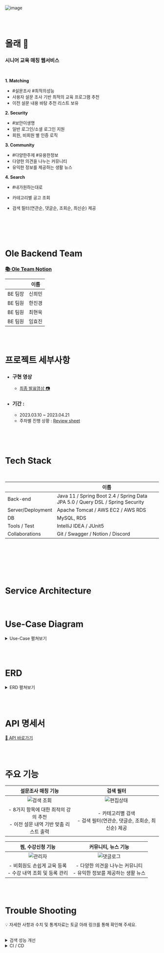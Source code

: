 <br>

<div align=left>
  
![image](https://github.com/Vida0822/Algorithm_Study/assets/132312673/a9c6839f-7cb2-40c2-9973-63d47bd68ca5)


</div>

<br><br>

# 올래 👴
### 시니어 교육 매칭 웹서비스 
<br>

<b>1. Matching </b>
- #설문조사 #최적의성능 
- 사용자 설문 조사 기반 최적의 교육 프로그램 추천
- 이전 설문 내용 바탕 추천 리스트 보유

<b>2. Security </b>
- #보안이생명
- 일반 로그인/소셜 로그인 지원
- 회원, 비회원 별 인증 로직 


<b>3. Community   </b>
- #다양한주제 #유용한정보
- 다양한 의견을 나누는 커뮤니티 
- 유익한 정보를 제공하는 생활 뉴스

<b>4. Search </b>
- #내가원하는대로
- 카테고리별 공고 조회
- 검색 필터(연관순, 댓글순, 조회순, 최신순) 제공


  <br><br><br><br>


# Ole Backend Team
### [📚 Ole Team Notion](https://www.notion.so/cf4d947709124ce79e4ed832cca0266e) <br>

|     | 이름   | 
|-----|------|
| BE 팀장 | 신희민  |
| BE 팀원 | 한진경  |
| BE 팀원 | 최현욱  |
| BE 팀원 | 임효진  |

<br><br>

# 프로젝트 세부사항
- ### 구현 영상<br>
  - [최종 발표영상 📷]() <br>

- ### 기간 :
  - 2023.03.10 ~ 2023.04.21
  - 주차별 진행 상황 :
    [Review sheet](https://docs.google.com/spreadsheets/d/1f4enmCGzOWNePHoMl2G2G8CcVP9EcqMMRopKrPmJ_u0/edit#gid=1981576930) 

<br><br><br>

# Tech Stack

<br>
<div align=left> 

|     | 이름   | 
|-----|------|
| Back-end | Java 11 / Spring Boot 2.4 / Spring Data JPA  5.0 / Query DSL / Spring Security  |
|Server/Deployment | Apache Tomcat / AWS EC2 / AWS RDS  |
| DB | MySQL, RDS  |
| Tools / Test | IntelliJ IDEA / JUnit5  |
| Collaborations | Git / Swagger / Notion / Discord   |

  <br>

</div>

<br><br><br><br>

# Service Architecture

<br>

# Use-Case Diagram 
<details>
<summary> Use-Case 펼쳐보기 </summary>
<div markdown="1">  
  
![image](https://github.com/Vida0822/OOP/assets/132312673/63c45684-5aac-4300-ac45-ff9a7e244550)

</div>
</details>

<br><br>

# ERD
<details>
<summary> ERD 펼쳐보기 </summary>
<div markdown="1">  
  
  ![그림3](https://github.com/Vida0822/Algorithm_Study/assets/132312673/1bf815ae-80d5-47bf-8090-dde9e92fb9bd)


</div>
</details>

<br><br>

# API 명세서
[📄 API 바로가기](https://www.notion.so/API-912f126e301d45348be63d3b70ad9201?pvs=4)

<br><br>

# 주요 기능

| 설문조사 매칭 기능 | 검색 필터 |
|:------:|:------:|
| ![검색 조회]() | ![편집상태]() |
|- 8가지 항목에 대한 최적의 강의 추천 <br> - 이전 설문 내역 기반 맞춤 리스트 출력  | - 카테고리별 검색 <br> - 검색 필터(연관순, 댓글순, 조회순, 최신순) 제공 <br> |

|  찜, 수강신청 기능 | 커뮤니티, 뉴스 기능 |
|:------:|:------:|
| ![관리자]() | ![댓글로그]() |
|- 비회원도 손쉽게 교육 등록 <br> - 수강 내역 조회 및 등록 관리 <br> |- 다양한 의견을 나누는 커뮤니티 <br> - 유익한 정보를 제공하는 생활 뉴스 <br> |

<br><br>


# Trouble Shooting

💡 자세한 사항과 수치 및 통계자료는 토글 아래 링크를 통해 확인해 주세요. <br>
<br>
<details>
<summary> 검색 성능 개선</summary>
<div markdown="1">  

<br>



</div>
</details>

<details>
<summary> CI / CD </summary>
<div markdown="1">
    <br>


</div>
</details>



<br><br><br>

 

